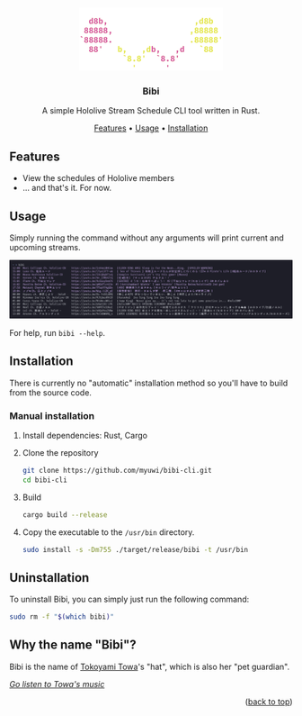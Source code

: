 <div align="top"></div>
<br />
<div align="center">

![Bibi](assets/Bibi.png)

### Bibi

A simple Hololive Stream Schedule CLI tool written in Rust.

[Features](#features)
•
[Usage](#usage)
•
[Installation](#installation)

</div>

## Features

- View the schedules of Hololive members
- ... and that's it. For now.

## Usage

Simply running the command without any arguments will print current and upcoming streams.

![Usage](assets/usage.png)

For help, run `bibi --help`.

## Installation

There is currently no "automatic" installation method so you'll have to build from the source code.

### Manual installation

1. Install dependencies: Rust, Cargo
2. Clone the repository

    ```sh
    git clone https://github.com/myuwi/bibi-cli.git
    cd bibi-cli
    ```

3. Build

    ```sh
    cargo build --release
    ```

4. Copy the executable to the `/usr/bin` directory.

    ```sh
    sudo install -s -Dm755 ./target/release/bibi -t /usr/bin
    ```

## Uninstallation

To uninstall Bibi, you can simply just run the following command:

```sh
sudo rm -f "$(which bibi)"
```

## Why the name "Bibi"?

Bibi is the name of [Tokoyami Towa][towa-yt]'s "hat", which is also her "pet guardian".

[*Go listen to Towa's music*][towa-music]

<p align="right">(<a href="#top">back to top</a>)</p>

[towa-yt]: https://www.youtube.com/channel/UC1uv2Oq6kNxgATlCiez59hw
[towa-music]: https://www.youtube.com/watch?v=0firv69LkgI&list=PLIHyIgRAWkUz3MAUPbTg9XcuP_rzDJ1bk
